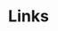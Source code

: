 ---
layout: Links
title: Links
links:
  - title: 组件库
    items:
      - sitename: Vuetify
        url: https://vuetifyjs.com/zh-Hans/
        img: /img/links/vuetify.png
        desc: Material样式的Vue UI组件
      - sitename: Oh, Vue Icons!
        url: https://oh-vue-icons.netlify.app
        img: /img/links/icon.svg
        desc: Vue 图标组件
  
  - title: VuePress 主题
    items:
      - sitename: Gungnir
        url: https://vuepress-theme-gungnir.vercel.app/zh/docs/
        img: /img/links/gungnir.svg
        desc: ⭐⭐⭐⭐⭐
      - sitename: Hope
        url: https://vuepress-theme-hope.github.io/zh/
        img: /img/links/hope.svg
        desc: ⭐⭐⭐⭐
      - sitename: reco
        url: https://vuepress-theme-reco.recoluan.com/
        img: /img/links/reco.png
        desc: ⭐⭐⭐⭐
      - sitename: vdoing
        url: https://doc.xugaoyi.com/
        img: /img/links/vdoing.png
        desc: ⭐⭐⭐⭐
      - sitename: yur
        url: https://github.com/cnguu/vuepress-theme-yur/
        img: /img/links/yur.png
        desc: ⭐⭐⭐

  - title: 资源推荐
    items:
      - sitename: IT Book
        url: https://github.com/XiangLinPro/IT_book
        img: /img/links/IT-book.png
        desc: 程序员必修内功，上千本各类编程书籍
---